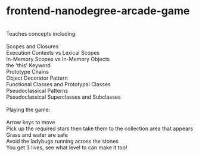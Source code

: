 frontend-nanodegree-arcade-game
===============================
<br>
Teaches concepts including:<br>
<br>
  Scopes and Closures<br>
  Execution Contexts vs Lexical Scopes<br>
  In-Memory Scopes vs In-Memory Objects<br>
  the 'this' Keyword<br>
  Prototype Chains<br>
  Object Decorator Pattern<br>
  Functional Classes and Prototypal Classes<br>
  Pseudoclassical Patterns<br>
  Pseudoclassical Superclasses and Subclasses<br>
<br>
Playing the game:<br>
<br>
  Arrow keys to move<br>
  Pick up the required stars then take them to the collection area that appears<br>
  Grass and water are safe<br>
  Avoid the ladybugs running across the stones<br>
  You get 3 lives, see what level to can make it too!<br>

  

